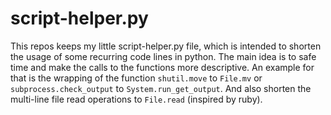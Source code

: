 # script-helper.py

This repos keeps my little script-helper.py file, which is intended to shorten the usage of some recurring code lines in python. 
The main idea is to safe time and make the calls to the functions more descriptive. An example for that is the wrapping of the function `shutil.move` to `File.mv` or `subprocess.check_output` to `System.run_get_output`.
And also shorten the multi-line file read operations to `File.read` (inspired by ruby).
